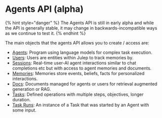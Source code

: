 # Agents API (alpha)

{% hint style="danger" %}
The Agents API is still in early alpha and while the API is generally stable, it may change in backwards-incompatible ways as we continue to test it.
{% endhint %}

The main objects that the agents API allows you to create / access are:

* [Agents](../../sdks/python-sdk-docs/agent.md): Program using language models for complex task execution.
* [Users](../../sdks/python-sdk-docs/user.md): Users are entities within Julep to track memories by.
* [Sessions](../../sdks/python-sdk-docs/session.md): Real-time user-AI agent interactions similar to chat completions etc but with access to agent memories and documents.
* [Memories](agents-api-3.md): Memories store events, beliefs, facts for personalized interactions.
* [Docs](agents-api-4.md): Documents managed for agents or users for retrieval augmented generation or RAG.
* [Tasks](agents-api-5.md): Defined operations with multiple steps, objectives, longer duration.
* [Task Runs](agents-api-6.md): An instance of a Task that was started by an Agent with some input.
